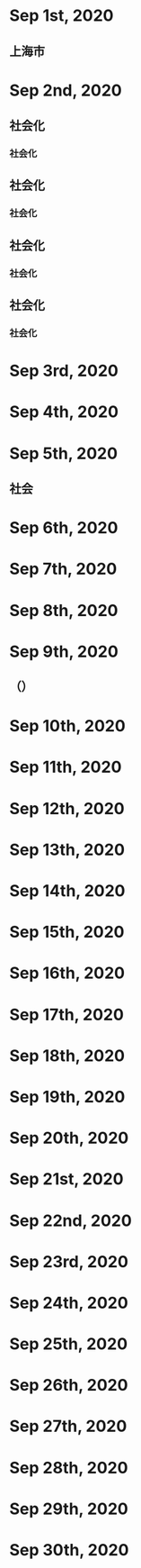 # Sep 1st, 2020
## 上海市
# Sep 2nd, 2020
## 社会化
### 社会化
## 社会化
### 社会化
## 社会化
### 社会化
## 社会化
### 社会化
# Sep 3rd, 2020
# Sep 4th, 2020
# Sep 5th, 2020
## 社会
# Sep 6th, 2020
# Sep 7th, 2020
# Sep 8th, 2020
# Sep 9th, 2020
## （）
# Sep 10th, 2020
# Sep 11th, 2020
# Sep 12th, 2020
# Sep 13th, 2020
# Sep 14th, 2020
# Sep 15th, 2020
# Sep 16th, 2020
# Sep 17th, 2020
# Sep 18th, 2020
# Sep 19th, 2020
# Sep 20th, 2020
# Sep 21st, 2020
# Sep 22nd, 2020
# Sep 23rd, 2020
# Sep 24th, 2020
# Sep 25th, 2020
# Sep 26th, 2020
# Sep 27th, 2020
# Sep 28th, 2020
# Sep 29th, 2020
# Sep 30th, 2020
